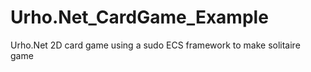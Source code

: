 # Urho.Net_CardGame_Example
Urho.Net 2D card game using a sudo ECS framework to make solitaire game
